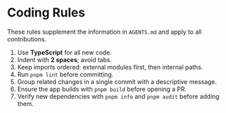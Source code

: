 # Coding Rules

These rules supplement the information in `AGENTS.md` and apply to all contributions.

1. Use **TypeScript** for all new code.
2. Indent with **2 spaces**; avoid tabs.
3. Keep imports ordered: external modules first, then internal paths.
4. Run `pnpm lint` before committing.
5. Group related changes in a single commit with a descriptive message.
6. Ensure the app builds with `pnpm build` before opening a PR.
7. Verify new dependencies with `pnpm info` and `pnpm audit` before adding them.
